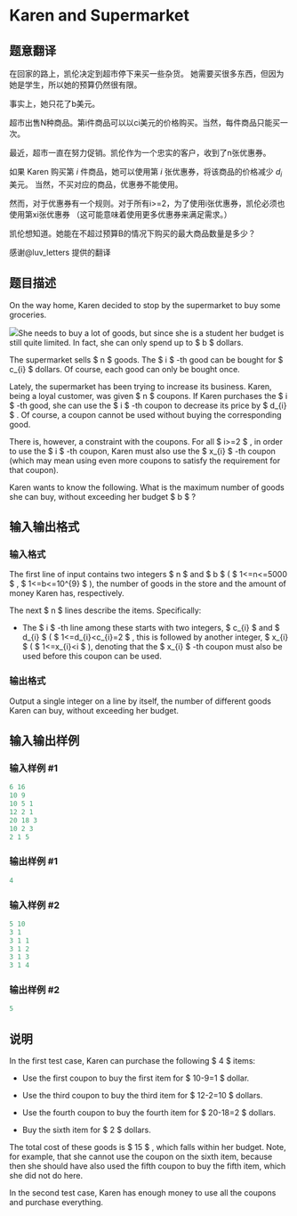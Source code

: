# Karen and Supermarket

## 题意翻译

在回家的路上，凯伦决定到超市停下来买一些杂货。 她需要买很多东西，但因为她是学生，所以她的预算仍然很有限。

事实上，她只花了b美元。

超市出售N种商品。第i件商品可以以ci美元的价格购买。当然，每件商品只能买一次。

最近，超市一直在努力促销。凯伦作为一个忠实的客户，收到了n张优惠券。

如果 Karen 购买第 $i$ 件商品，她可以使用第 $i$ 张优惠券，将该商品的价格减少 $d_i$ 美元。 当然，不买对应的商品，优惠券不能使用。

然而，对于优惠券有一个规则。对于所有i>=2，为了使用i张优惠券，凯伦必须也使用第xi张优惠券 （这可能意味着使用更多优惠券来满足需求。）

凯伦想知道。她能在不超过预算B的情况下购买的最大商品数量是多少？

感谢@luv_letters 提供的翻译

## 题目描述

On the way home, Karen decided to stop by the supermarket to buy some groceries.

![](https://cdn.luogu.com.cn/upload/vjudge_pic/CF815C/155b4f0d440b0d3ff60763603980cf23ed9ae97d.png)She needs to buy a lot of goods, but since she is a student her budget is still quite limited. In fact, she can only spend up to $ b $ dollars.

The supermarket sells $ n $ goods. The $ i $ -th good can be bought for $ c_{i} $ dollars. Of course, each good can only be bought once.

Lately, the supermarket has been trying to increase its business. Karen, being a loyal customer, was given $ n $ coupons. If Karen purchases the $ i $ -th good, she can use the $ i $ -th coupon to decrease its price by $ d_{i} $ . Of course, a coupon cannot be used without buying the corresponding good.

There is, however, a constraint with the coupons. For all $ i>=2 $ , in order to use the $ i $ -th coupon, Karen must also use the $ x_{i} $ -th coupon (which may mean using even more coupons to satisfy the requirement for that coupon).

Karen wants to know the following. What is the maximum number of goods she can buy, without exceeding her budget $ b $ ?

## 输入输出格式

### 输入格式

The first line of input contains two integers $ n $ and $ b $ ( $ 1<=n<=5000 $ , $ 1<=b<=10^{9} $ ), the number of goods in the store and the amount of money Karen has, respectively.

The next $ n $ lines describe the items. Specifically:

- The $ i $ -th line among these starts with two integers, $ c_{i} $ and $ d_{i} $ ( $ 1<=d_{i}<c_{i}=2 $ , this is followed by another integer, $ x_{i} $ ( $ 1<=x_{i}<i $ ), denoting that the $ x_{i} $ -th coupon must also be used before this coupon can be used.

### 输出格式

Output a single integer on a line by itself, the number of different goods Karen can buy, without exceeding her budget.

## 输入输出样例

### 输入样例 #1

```cpp
6 16
10 9
10 5 1
12 2 1
20 18 3
10 2 3
2 1 5

```
### 输出样例 #1

```cpp
4

```
### 输入样例 #2

```cpp
5 10
3 1
3 1 1
3 1 2
3 1 3
3 1 4

```
### 输出样例 #2

```cpp
5

```
## 说明

In the first test case, Karen can purchase the following $ 4 $ items:

- Use the first coupon to buy the first item for $ 10-9=1 $ dollar.

- Use the third coupon to buy the third item for $ 12-2=10 $ dollars.

- Use the fourth coupon to buy the fourth item for $ 20-18=2 $ dollars.

- Buy the sixth item for $ 2 $ dollars.

The total cost of these goods is $ 15 $ , which falls within her budget. Note, for example, that she cannot use the coupon on the sixth item, because then she should have also used the fifth coupon to buy the fifth item, which she did not do here.

In the second test case, Karen has enough money to use all the coupons and purchase everything.

